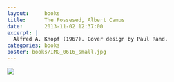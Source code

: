 ```yaml
---
layout:     books
title:      The Possesed, Albert Camus
date:       2013-11-02 12:37:00
excerpt: |
  Alfred A. Knopf (1967). Cover design by Paul Rand.
categories: books
poster: books/IMG_0616_small.jpg
---
```


<div class="grid_12">
  <img src="{% asset_path books/IMG_0616.jpg %}" />
</div>

